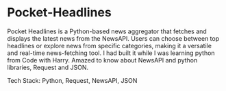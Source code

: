 # Pocket-Headlines
Pocket Headlines is a Python-based news aggregator that fetches and displays the latest news from the NewsAPI. Users can choose between top headlines or explore news from specific categories, making it a versatile and real-time news-fetching tool. I had built it while I was learning python from Code with Harry. Amazed to know about NewsAPI and python libraries, Request and JSON. 

Tech Stack: Python, Request, NewsAPI, JSON
